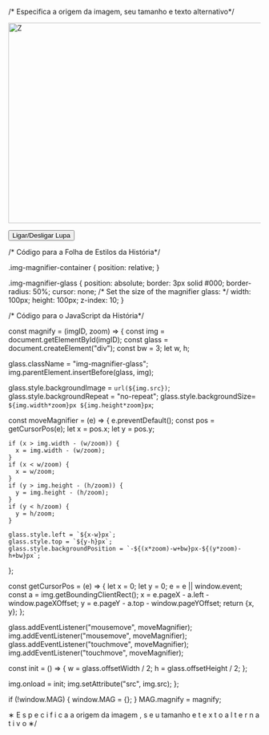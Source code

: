/* Especifica a origem da imagem, seu tamanho e texto alternativo*/

<div class="img-magnifier-container">
    <img id="imagem1" src="link" width="600" height="400" alt="Z">
</div>

<button id="toggleLupa">Ligar/Desligar Lupa</button>

<script>
  /* Especifica a imagem pelo ID e o zoom a ser realizado pela lupa: */
  MAG.magnify("imagem1", 3);
  
  const toggleButton = document.getElementById("toggleLupa");
  const glass = document.querySelector(".img-magnifier-glass");
  
  toggleButton.addEventListener("click", () => {
    if (glass.style.display === "none") {
      glass.style.display = "block";
    } else {
      glass.style.display = "none";
    }
  });
</script>


/* Código para a Folha de Estilos da História*/

.img-magnifier-container {
    position: relative;
}

.img-magnifier-glass {
    position: absolute;
    border: 3px solid #000;
    border-radius: 50%;
    cursor: none;
    /* Set the size of the magnifier glass: */
    width: 100px;
    height: 100px;
    z-index: 10;
}

/* Código para o JavaScript da História*/

const magnify = (imgID, zoom) => {
  const img = document.getElementById(imgID);
  const glass = document.createElement("div");
  const bw = 3;
  let w, h;
  
  glass.className = "img-magnifier-glass";
  img.parentElement.insertBefore(glass, img);
  
  glass.style.backgroundImage = `url(${img.src})`;
  glass.style.backgroundRepeat = "no-repeat";
  glass.style.backgroundSize= `${img.width*zoom}px ${img.height*zoom}px`;
  
  const moveMagnifier = (e) => {
    e.preventDefault();
    const pos = getCursorPos(e);
    let x = pos.x;
    let y = pos.y;
    
    if (x > img.width - (w/zoom)) {
      x = img.width - (w/zoom);
    }
    if (x < w/zoom) {
      x = w/zoom;
    }
    if (y > img.height - (h/zoom)) {
      y = img.height - (h/zoom);
    }
    if (y < h/zoom) {
      y = h/zoom;
    }
    
    glass.style.left = `${x-w}px`;
    glass.style.top = `${y-h}px`;
    glass.style.backgroundPosition = `-${(x*zoom)-w+bw}px-${(y*zoom)-h+bw}px`;
  };
  
  const getCursorPos = (e) => {
    let x = 0;
    let y = 0;
    e = e || window.event;
    const a = img.getBoundingClientRect();
    x = e.pageX - a.left - window.pageXOffset;
    y = e.pageY - a.top - window.pageYOffset;
    return {x, y};
  };
  
  glass.addEventListener("mousemove", moveMagnifier);
  img.addEventListener("mousemove", moveMagnifier);
  glass.addEventListener("touchmove", moveMagnifier);
  img.addEventListener("touchmove", moveMagnifier);
  
  const init = () => {
    w = glass.offsetWidth / 2;
    h = glass.offsetHeight / 2;
  };
  
  img.onload = init;
  img.setAttribute("src", img.src);
};

if (!window.MAG) {
  window.MAG = {};
}
MAG.magnify = magnify;

∗ E s p e c i f i c a a origem da imagem , s e u tamanho e t e x t o a l t e r n a t i v o ∗/
